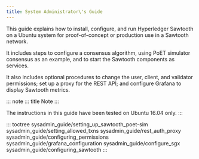 ```yaml
---
title: System Administrator\'s Guide
---
```


This guide explains how to install, configure, and run Hyperledger
Sawtooth on a Ubuntu system for proof-of-concept or production use in a
Sawtooth network.

It includes steps to configure a consensus algorithm, using PoET
simulator consensus as an example, and to start the Sawtooth components
as services.

It also includes optional procedures to change the user, client, and
validator permissions; set up a proxy for the REST API; and configure
Grafana to display Sawtooth metrics.

::: note
::: title
Note
:::

The instructions in this guide have been tested on Ubuntu 16.04 only.
:::

::: toctree
sysadmin_guide/setting_up_sawtooth_poet-sim
sysadmin_guide/setting_allowed_txns sysadmin_guide/rest_auth_proxy
sysadmin_guide/configuring_permissions
sysadmin_guide/grafana_configuration sysadmin_guide/configure_sgx
sysadmin_guide/configuring_sawtooth
:::
